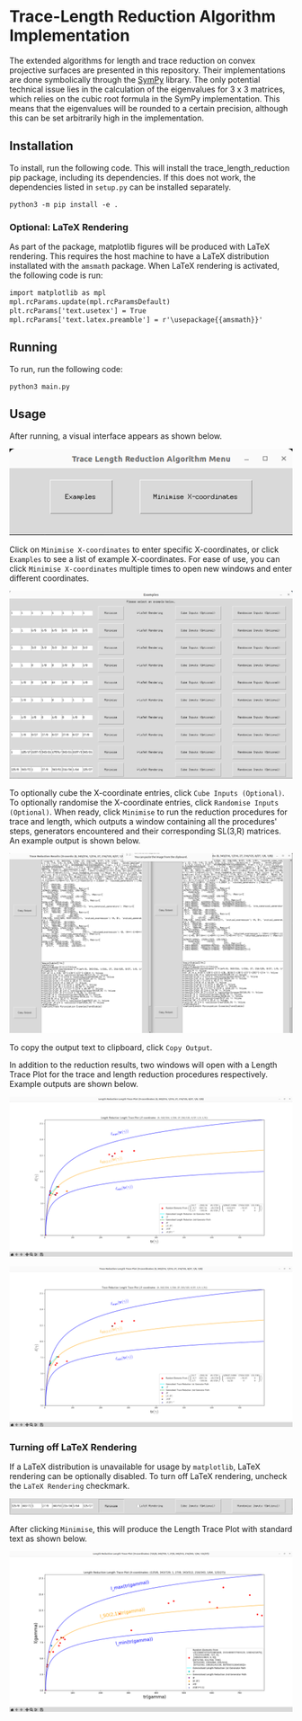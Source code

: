 # Trace-Length Reduction Algorithm Implementation

The extended algorithms for length and trace reduction on convex projective surfaces are presented in this repository. Their implementations are done symbolically through the [SymPy](https://www.sympy.org/en/index.html) library. The only potential technical issue lies in the calculation of the eigenvalues for 3 x 3 matrices, which relies on the cubic root formula in the SymPy implementation. This means that the eigenvalues will be rounded to a certain precision, although this can be set arbitrarily high in the implementation.

## Installation

To install, run the following code. This will install the trace_length_reduction pip package, including its dependencies. If this does not work, the dependencies listed in `setup.py` can be installed separately.

```
python3 -m pip install -e .
```

### Optional: LaTeX Rendering

As part of the package, matplotlib figures will be produced with LaTeX rendering. This requires the host machine to have a LaTeX distribution installated with the `amsmath` package. When LaTeX rendering is activated, the following code is run:
```
import matplotlib as mpl
mpl.rcParams.update(mpl.rcParamsDefault)
plt.rcParams['text.usetex'] = True
mpl.rcParams['text.latex.preamble'] = r'\usepackage{{amsmath}}'
```

## Running

To run, run the following code:

```
python3 main.py
```

## Usage

After running, a visual interface appears as shown below.

![Trace Length Reduction Algorithm Menu](readme_pictures/menu.png)

Click on `Minimise X-coordinates` to enter specific X-coordinates, or click `Examples` to see a list of example X-coordinates. For ease of use, you can click `Minimise X-coordinates` multiple times to open new windows and enter different coordinates.

![Trace Length Reduction Examples Menu](readme_pictures/examples.png)

To optionally cube the X-coordinate entries, click `Cube Inputs (Optional)`. To optionally randomise the X-coordinate entries, click `Randomise Inputs (Optional)`. When ready, click `Minimise` to run the reduction procedures for trace and length, which outputs a window containing all the procedures' steps, generators encountered and their corresponding SL(3,R) matrices. An example output is shown below.

![Trace Length Reduction Example Reduction Results](readme_pictures/reduction_results.png)

To copy the output text to clipboard, click `Copy Output`.

In addition to the reduction results, two windows will open with a Length Trace Plot for the trace and length reduction procedures respectively. Example outputs are shown below.


![Trace Reduction Length Trace Plot](readme_pictures/length_reduction_example.png)

![Length Reduction Length Trace Plot Example](readme_pictures/trace_reduction_example.png)





### Turning off LaTeX Rendering

If a LaTeX distribution is unavailable for usage by `matplotlib`, LaTeX rendering can be optionally disabled. To turn off LaTeX rendering, uncheck the `LaTeX Rendering` checkmark.

![Unchecked LaTeX Rendering Checkbox](readme_pictures/turn_off_latex.png)

After clicking `Minimise`, this will produce the Length Trace Plot with standard text as shown below.

![Length Reduction Length Trace Plot Non-LaTeX Example](readme_pictures/no_latex_example.png)





<!-- 
## Installation

To install, run the following:

```
pip3 install numpy sympy matplotlib 
```

To visualise the eigenvalue plots with LaTeX rendered labels, a LaTeX distribution is expected to be installed on the host machine for these lines to correctly execute in the `plot_eigenvalues_and_traces` function. 

```
mpl.rcParams.update(mpl.rcParamsDefault)
plt.rcParams['text.usetex'] = True
mpl.rcParams['text.latex.preamble'] = r'\usepackage{{amsmath}}'
```

If a LaTeX distribution is not available, one can comment out the `plot_eigenvalues_and_traces` function call to run the algorithm nonetheless.
 -->


<!-- ## Running

To run, do the following:

1. Either input custom random integers into the 16 x 1 vector `random_integers`, or comment it out to allow the random number generator to produce numbers in the range 1 to 10 from the `np.random.randint(1,10)` function call. By default, integers corresponding to an infinite volume torus will override the randomly generated integers.

After this step, the integers will be divided in the respective order to form 8 rationals, i.e. if a precedes b, then the rational will be a/b.

To obtain the X-coordinates, the rationals will be cubed and their cube roots will be implicitly kept as the original rationals. These are then fed into the `compute_translation_matrix_torus` function that returns the holonomy representations A, B of the canonical generators of the once-punctured torus. 

2. Run the following command:

```
python3 trace_and_length_minimisation_x_coordinates.py
```

After running, the canonical generators A, B will be printed out in LaTeX code. Note that these are not necessarily ordered by length or trace.


## Example Output

An example output is given below.

```
A = \begin{pmatrix} 2680/7 & -22261/400 & 196/675 \\ -2795/14 & 91827/2800 & -196/675 \\ 245/2 & -9261/400 & 196/675 \end{pmatrix}
B = \begin{pmatrix} 0 & 0 & 45/784 \\ 0 & -35/6 & -22495/2352 \\ 224/75 & 4769611/259200 & 37580269/1814400 \end{pmatrix}
----TRACE REDUCTION RESULTS----
X coordinates: (27/64, 64/125, 1/27, 1/8, 64, 8/729, 512, 343/216)
Returned Generators: (A**(-1)*B**(-2), B)
tr(A'): 38.2463556393753 
 length(A'): 8.894979024798719 
 tr(B'): 14.8788960537919 
 length(B') 6.0971426427870945 
 tr(A'B'): 213.743077256944 
 length(A'B'): 8.830449300570177 
 tr(A'(B')^(-1)): 22542.3671974710 
 length(A'(B')^(-1)): 13.628387245969911 
 tr([A',B']): 8.89464378231817 
 length([A',B']): 3.6252814640259485
---------------------------------
----LENGTH REDUCTION RESULTS----
X coordinates: (27/64, 64/125, 1/27, 1/8, 64, 8/729, 512, 343/216)
Returned Generators: (A*B, B)
tr(A'): 38.6984278549383 
 length(A'): 8.830449300570177 
 tr(B'): 14.8788960537919 
 length(B') 6.0971426427870945 
 tr(A'B'): 240.991665555194 
 length(A'B'): 8.894979024798719 
 tr(A'(B')^(-1)): 415.942870370370 
 length(A'(B')^(-1)): 13.350348049636759 
 tr([A',B']): 6.50421668661035 
 length([A',B']): 3.6252814640259485
---------------------------------
```

![Length and Trace Plot](LengthTracePlot.png) -->